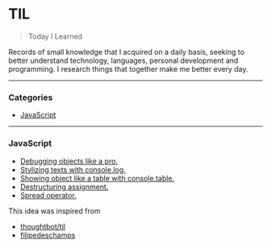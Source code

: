 # TIL

> Today I Learned

Records of small knowledge that I acquired on a daily basis, seeking to better understand technology, languages, personal development and programming. I research things that together make me better every day.

<!-- _932 TILs and counting..._ -->

---

### Categories

* [JavaScript](#javascript)

<!--
* [CSS](#css)
* [Devops](#devops)
* [Git](#git)
* [HTML](#html)
* [Internet](#internet)
* [MongoDB](#mongodb)
* [MySQL](#mysql)
* [React Native](#react-native)
-->
---

### JavaScript
- [Debugging objects like a pro.](javascript/debugging-objects-like-a-pro.md)
- [Stylizing texts with console.log.](javascript/stylizing-texts-with-console-log.md)
- [Showing object like a table with console.table.](javascript/showing-object-like-a-table-with-console-table.md)
- [Destructuring assignment.](javascript/destructuring-assignment.md)
- [Spread operator.](javascript/spread-operator.md)

This idea was inspired from
- [thoughtbot/til](https://github.com/thoughtbot/til)
- [filipedeschamps](https://github.com/filipedeschamps)

<!-- ## License

&copy; 2015-2018 Josh Branchaud

This repository is licensed under the MIT license. See `LICENSE` for
details. -->
